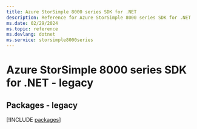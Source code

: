 ```yaml
---
title: Azure StorSimple 8000 series SDK for .NET
description: Reference for Azure StorSimple 8000 series SDK for .NET
ms.date: 02/29/2024
ms.topic: reference
ms.devlang: dotnet
ms.service: storsimple8000series
---
```

# Azure StorSimple 8000 series SDK for .NET - legacy
## Packages - legacy
[!INCLUDE [packages](storsimple-8000-series-index.md)]